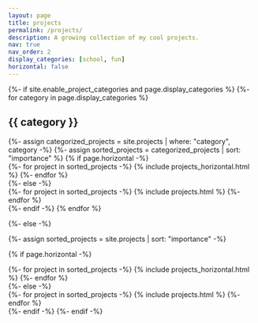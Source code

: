 ```yaml
---
layout: page
title: projects
permalink: /projects/
description: A growing collection of my cool projects.
nav: true
nav_order: 2
display_categories: [school, fun]
horizontal: false
---
```


<!-- pages/projects.md -->
<div class="projects">
{%- if site.enable_project_categories and page.display_categories %}
  <!-- Display categorized projects -->
  {%- for category in page.display_categories %}
  <h2 class="category">{{ category }}</h2>
  {%- assign categorized_projects = site.projects | where: "category", category -%}
  {%- assign sorted_projects = categorized_projects | sort: "importance" %}
  <!-- Generate cards for each project -->
  {% if page.horizontal -%}
  <div class="container">
    <div class="row row-cols-2">
    {%- for project in sorted_projects -%}
      {% include projects_horizontal.html %}
    {%- endfor %}
    </div>
  </div>
  {%- else -%}
  <div class="grid">
    {%- for project in sorted_projects -%}
      {% include projects.html %}
    {%- endfor %}
  </div>
  {%- endif -%}
  {% endfor %}

{%- else -%}
<!-- Display projects without categories -->
  {%- assign sorted_projects = site.projects | sort: "importance" -%}
  <!-- Generate cards for each project -->
  {% if page.horizontal -%}
  <div class="container">
    <div class="row row-cols-2">
    {%- for project in sorted_projects -%}
      {% include projects_horizontal.html %}
    {%- endfor %}
    </div>
  </div>
  {%- else -%}
  <div class="grid">
    {%- for project in sorted_projects -%}
      {% include projects.html %}
    {%- endfor %}
  </div>
  {%- endif -%}
{%- endif -%}
</div>

